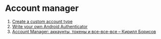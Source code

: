 # Account manager

1. [Create a custom account type](https://developer.android.com/training/id-auth/custom_auth)
1. [Write your own Android Authenticator](http://blog.udinic.com/2013/04/24/write-your-own-android-authenticator)
1. [Account Manager: аккаунты, токены и все-все-все – Кирилл Борисов](https://www.youtube.com/watch?v=he1bIvgSqvQ&t=1200s)
